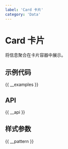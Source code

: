 ```yaml
---
label: 'Card 卡片'
category: 'Data'
---
```


# Card 卡片

将信息聚合在卡片容器中展示。

## 示例代码

{{ __examples }}

## API

{{ __api }}

## 样式参数

{{ __pattern }}
